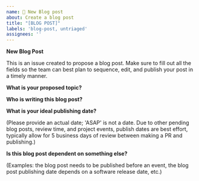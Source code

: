 ```yaml
---
name: 🏢 New Blog post
about: Create a blog post 
title: "[BLOG POST]"
labels: 'blog-post, untriaged'
assignees: ''
---
```


**New Blog Post**

This is an issue created to propose a blog post. Make sure to fill out all the fields so the team can best plan to sequence, edit, and publish your post in a timely manner.

**What is your proposed topic?**


**Who is writing this blog post?**


**What is your ideal publishing date?**


(Please provide an actual date; 'ASAP' is not a date. Due to other pending blog posts, review time, and project events, publish dates are best effort, typically allow for 5 business days of review between making a PR and publishing.)

**Is this blog post dependent on something else?**

(Examples: the blog post needs to be published before an event, the blog post publishing date depends on a software release date, etc.)

